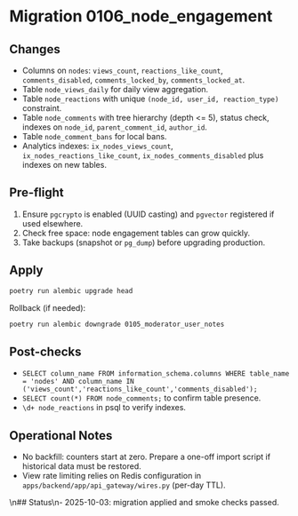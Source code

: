 # Migration 0106_node_engagement

## Changes
- Columns on `nodes`: `views_count`, `reactions_like_count`, `comments_disabled`, `comments_locked_by`, `comments_locked_at`.
- Table `node_views_daily` for daily view aggregation.
- Table `node_reactions` with unique `(node_id, user_id, reaction_type)` constraint.
- Table `node_comments` with tree hierarchy (depth <= 5), status check, indexes on `node_id`, `parent_comment_id`, `author_id`.
- Table `node_comment_bans` for local bans.
- Analytics indexes: `ix_nodes_views_count`, `ix_nodes_reactions_like_count`, `ix_nodes_comments_disabled` plus indexes on new tables.

## Pre-flight
1. Ensure `pgcrypto` is enabled (UUID casting) and `pgvector` registered if used elsewhere.
2. Check free space: node engagement tables can grow quickly.
3. Take backups (snapshot or `pg_dump`) before upgrading production.

## Apply
```bash
poetry run alembic upgrade head
```

Rollback (if needed):
```bash
poetry run alembic downgrade 0105_moderator_user_notes
```

## Post-checks
- `SELECT column_name FROM information_schema.columns WHERE table_name = 'nodes' AND column_name IN ('views_count','reactions_like_count','comments_disabled');`
- `SELECT count(*) FROM node_comments;` to confirm table presence.
- `\d+ node_reactions` in psql to verify indexes.

## Operational Notes
- No backfill: counters start at zero. Prepare a one-off import script if historical data must be restored.
- View rate limiting relies on Redis configuration in `apps/backend/app/api_gateway/wires.py` (per-day TTL).

\n## Status\n- 2025-10-03: migration applied and smoke checks passed.
